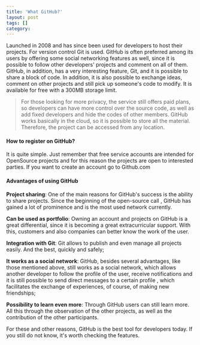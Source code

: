 ```yaml
---
title: 'What GitHub?'
layout: post
tags: []
category: 
---
```

Launched in 2008 and has since been used for developers to host their projects. For version control Git is used. GitHub is often preferred among its users by offering some social networking features as well, since it is possible to follow other developers' projects and comment on all of them. GitHub, in addition, has a very interesting feature, Git, and it is possible to share a block of code. In addition, it is also possible to exchange ideas, comment on other projects and still pick up someone's code to modify. It is available for free with a 300MB storage limit.

> For those looking for more privacy, the service still offers paid plans, so developers can have more control over the source code, as well as add fixed developers and hide the codes of other members. GitHub works basically in the cloud, so it is possible to store all the material. Therefore, the project can be accessed from any location.

#### How to register on GitHub?

It is quite simple. Just remember that free service accounts are intended for OpenSource projects and for this reason the projects are open to interested parties. If you want to create an account go to Github.com

#### Advantages of using GitHub

**Project sharing**:  One of the main reasons for GitHub's success is the ability to share projects. Since the beginning of the  open-source call ,  GitHub has   gained a lot of prominence and is the most used network currently.


**Can be used as portfolio**:  Owning an account and projects on GitHub is a great differential, since it is becoming a great extracurricular support. With this, customers and also companies can better know the work of the user.

**Integration with Git**:  Git allows to publish and even manage all projects easily. And the best, quickly and safely;

**It works as a social network**:  GitHub, besides several advantages, like those mentioned above, still works as a social network, which allows another developer to follow the profile of the user, receive notifications and it is still possible to send direct messages to a certain profile , which facilitates the exchange of experiences, of course, of making new friendships;

**Possibility to learn even more**:  Through GitHub users can still learn more. All this through the observation of the other projects, as well as the contribution of the other participants.

For these and other reasons, GitHub is the best tool for developers today. If you still do not know, it's worth checking the features. 